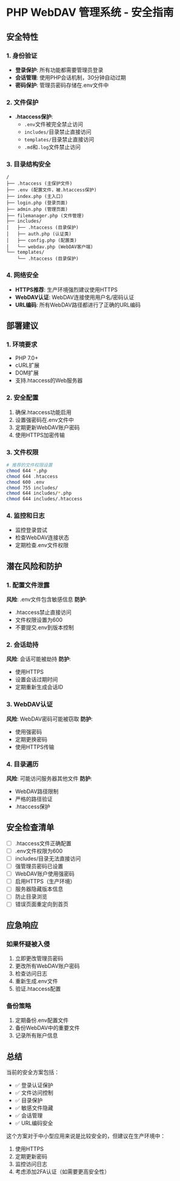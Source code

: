 # PHP WebDAV 管理系统 - 安全指南

## 安全特性

### 1. 身份验证
- **登录保护**: 所有功能都需要管理员登录
- **会话管理**: 使用PHP会话机制，30分钟自动过期
- **密码保护**: 管理员密码存储在.env文件中

### 2. 文件保护
- **.htaccess保护**: 
  - `.env`文件被完全禁止访问
  - `includes/`目录禁止直接访问
  - `templates/`目录禁止直接访问
  - `.md`和`.log`文件禁止访问

### 3. 目录结构安全
```
/
├── .htaccess (主保护文件)
├── .env (配置文件，被.htaccess保护)
├── index.php (主入口)
├── login.php (登录页面)
├── admin.php (管理页面)
├── filemanager.php (文件管理)
├── includes/
│   ├── .htaccess (目录保护)
│   ├── auth.php (认证类)
│   ├── config.php (配置类)
│   └── webdav.php (WebDAV客户端)
└── templates/
    └── .htaccess (目录保护)
```

### 4. 网络安全
- **HTTPS推荐**: 生产环境强烈建议使用HTTPS
- **WebDAV认证**: WebDAV连接使用用户名/密码认证
- **URL编码**: 所有WebDAV路径都进行了正确的URL编码

## 部署建议

### 1. 环境要求
- PHP 7.0+
- cURL扩展
- DOM扩展
- 支持.htaccess的Web服务器

### 2. 安全配置
1. 确保.htaccess功能启用
2. 设置强密码在.env文件中
3. 定期更新WebDAV账户密码
4. 使用HTTPS加密传输

### 3. 文件权限
```bash
# 推荐的文件权限设置
chmod 644 *.php
chmod 644 .htaccess
chmod 600 .env
chmod 755 includes/
chmod 644 includes/*.php
chmod 644 includes/.htaccess
```

### 4. 监控和日志
- 监控登录尝试
- 检查WebDAV连接状态
- 定期检查.env文件权限

## 潜在风险和防护

### 1. 配置文件泄露
**风险**: .env文件包含敏感信息
**防护**: 
- .htaccess禁止直接访问
- 文件权限设置为600
- 不要提交.env到版本控制

### 2. 会话劫持
**风险**: 会话可能被劫持
**防护**: 
- 使用HTTPS
- 设置会话过期时间
- 定期重新生成会话ID

### 3. WebDAV认证
**风险**: WebDAV密码可能被窃取
**防护**: 
- 使用强密码
- 定期更换密码
- 使用HTTPS传输

### 4. 目录遍历
**风险**: 可能访问服务器其他文件
**防护**: 
- WebDAV路径限制
- 严格的路径验证
- .htaccess保护

## 安全检查清单

- [ ] .htaccess文件正确配置
- [ ] .env文件权限为600
- [ ] includes/目录无法直接访问
- [ ] 强管理员密码已设置
- [ ] WebDAV账户使用强密码
- [ ] 启用HTTPS（生产环境）
- [ ] 服务器隐藏版本信息
- [ ] 防止目录浏览
- [ ] 错误页面重定向到首页

## 应急响应

### 如果怀疑被入侵
1. 立即更改管理员密码
2. 更改所有WebDAV账户密码
3. 检查访问日志
4. 重新生成.env文件
5. 验证.htaccess配置

### 备份策略
1. 定期备份.env配置文件
2. 备份WebDAV中的重要文件
3. 记录所有账户信息

## 总结

当前的安全方案包括：
- ✅ 登录认证保护
- ✅ 文件访问控制
- ✅ 目录保护
- ✅ 敏感文件隐藏
- ✅ 会话管理
- ✅ URL编码安全

这个方案对于中小型应用来说是比较安全的，但建议在生产环境中：
1. 使用HTTPS
2. 定期更新密码
3. 监控访问日志
4. 考虑添加2FA认证（如需要更高安全性）
